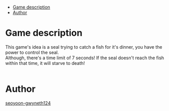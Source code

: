 </br>

- [Game description](#game-description)
- [Author](#author)

# Game description
This game's idea is a seal trying to catch a fish for it's dinner, you have the power to control the seal. 
</br>
Although, there's a time limit of 7 seconds! If the seal doesn't reach the fish within that time, it will starve to death!
</br>
</br>


# Author
<a href="(https://github.com/seoyoon-gwyneth124)" target="_blank">seoyoon-gwyneth124</a> 